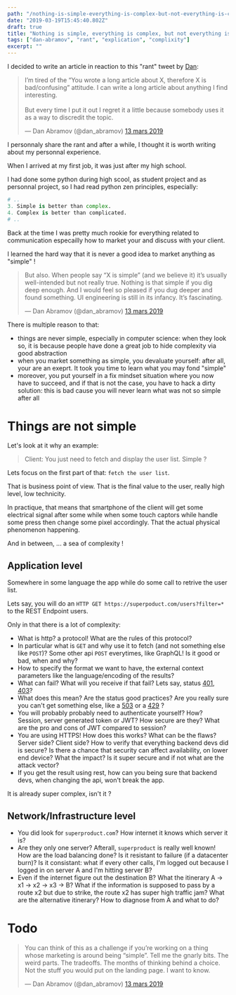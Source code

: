 ```yaml
---
path: "/nothing-is-simple-everything-is-complex-but-not-everything-is-complicated"
date: "2019-03-19T15:45:40.802Z"
draft: true
title: "Nothing is simple, everything is complex, but not everything is complicated"
tags: ["dan-abramov", "rant", "explication", "complixity"]
excerpt: ""
---
```


I decided to write an article in reaction to this "rant" tweet by [Dan](https://twitter.com/dan_abramov):

<!-- markdownlint-disable MD033-->
<blockquote class="twitter-tweet" data-lang="fr"><p lang="en" dir="ltr">I’m tired of the “You wrote a long article about X, therefore X is bad/confusing” attitude. I can write a long article about anything I find interesting.<br><br>But every time I put it out I regret it a little because somebody uses it as a way to discredit the topic.</p>&mdash; Dan Abramov (@dan_abramov) <a href="https://twitter.com/dan_abramov/status/1105632560288284672?ref_src=twsrc%5Etfw">13 mars 2019</a></blockquote>
<!-- markdownlint-enable MD033 -->

I personnaly share the rant and after a while, I thought it is worth writing about my personnal experience.

When I arrived at my first job, it was just after my high school.

I had done some python during high scool, as student project and as personnal project, so I had read python zen principles, especially:

```python
# ..
3. Simple is better than complex.
4. Complex is better than complicated.
# ..
```

Back at the time I was pretty much rookie for everything related to communication especailly how to market your and discuss with your client.

I learned the hard way that it is never a good idea to market anything as "simple" !

<!-- markdownlint-disable MD033-->
<blockquote class="twitter-tweet" data-conversation="none" data-lang="fr"><p lang="en" dir="ltr">But also. When people say “X is simple” (and we believe it) it’s usually well-intended but not really true. Nothing is that simple if you dig deep enough. And I would feel so pleased if you dug deeper and found something. UI engineering is still in its infancy. It’s fascinating.</p>&mdash; Dan Abramov (@dan_abramov) <a href="https://twitter.com/dan_abramov/status/1105643361162137600?ref_src=twsrc%5Etfw">13 mars 2019</a></blockquote>
<!-- markdownlint-enable MD033 -->

There is multiple reason to that:

- things are never simple, especially in computer science: when they look so, it is because people have done a great job to hide complexity via good abstraction
- when you market something as simple, you devaluate yourself: after all, your are an exeprt. It took you time to learn what you may fond "simple"
- moreover, you put yourself in a fix mindset situation where you now have to succeed, and if that is not the case, you have to hack a dirty solution: this is bad cause you will never learn what was not so simple after all

# Things are not simple

Let's look at it why an example:

> Client: You just need to fetch and display the user list. Simple ?

Lets focus on the first part of that: `fetch the user list`.

That is business point of view. That is the final value to the user, really high level, low technicity.

In practique, that means that smartphone of the client will get some electrical signal after some while when some touch captors while handle some press then change some pixel accordingly. That the actual physical phenomenon happening.

And in between, ... a sea of complexity !

## Application level

Somewhere in some language the app while do some call to retrive the user list.

Lets say, you will do an `HTTP GET https://superpoduct.com/users?filter=*` to the REST Endpoint users.

Only in that there is a lot of complexity:

- What is http? a protocol! What are the rules of this protocol?
- In particular what is `GET` and why use it to fetch (and not something else like `POST`)? Some other api `POST` everytimes, like GraphQL! Is it good or bad, when and why?
- How to specify the format we want to have, the external context parameters like the language/encoding of the results?
- What can fail? What will you receive if that fail? Lets say, status [401](https://http.cat/401), [403](https://http.cat/403)?
- What does this mean? Are the status good practices? Are you really sure you can't get something else, like a [503](https://http.cat/503) or a [429](https://http.cat/429) ?
- You will probably probably need to authenticate yourself? How? Session, server generated token or JWT? How secure are they? What are the pro and cons of JWT compared to session?
- You are using HTTPS! How does this works? What can be the flaws? Server side? Client side? How to verify that everything backend devs did is secure? Is there a chance that security can affect availability, on lower end device? What the impact? Is it super secure and if not what are the attack vector?
- If you get the result using rest, how can you being sure that backend devs, when changing the api, won't break the app.

It is already super complex, isn't it ?

## Network/Infrastructure level

- You did look for `superproduct.com`? How internet it knows which server it is?
- Are they only one server? Afterall, `superproduct` is really well known! How are the load balancing done? Is it resistant to failure (if a datacenter burn)? Is it consistant: what if every other calls, I'm logged out because I logged in on server A and I'm hitting server B?
- Even if the internet figure out the destination B? What the itinerary A -> x1 -> x2 -> x3 -> B? What if the information is supposed to pass by a route x2 but due to strike, the route x2 has super high traffic jam? What are the alternative itinerary? How to diagnose from A and what to do?

# Todo

<!-- markdownlint-disable MD033-->
<blockquote class="twitter-tweet" data-conversation="none" data-lang="fr"><p lang="en" dir="ltr">You can think of this as a challenge if you’re working on a thing whose marketing is around being “simple”. Tell me the gnarly bits. The weird parts. The tradeoffs. The months of thinking behind a choice. Not the stuff you would put on the landing page. I want to know.</p>&mdash; Dan Abramov (@dan_abramov) <a href="https://twitter.com/dan_abramov/status/1105648932351344640?ref_src=twsrc%5Etfw">13 mars 2019</a></blockquote>
<!-- markdownlint-enable MD033 -->
